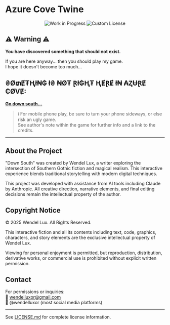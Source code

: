 # Azure Cove Twine

<div align="center">
  <img src="https://img.shields.io/badge/Status-Work%20In%20Progress-yellow" alt="Work in Progress">
  <img src="https://img.shields.io/badge/License-Custom-red" alt="Custom License">
</div>

## ⚠️ Warning ⚠️

**You have discovered something that should not exist.**

If you are here anyway... then you should play my game.  
I hope it doesn't become too much...

## ₴Ø₥Ɇ₮Ⱨł₦₲ ł₴ ₦Ø₮ Ɽł₲Ⱨ₮ ⱧɆⱤɆ ł₦ ₳ⱫɄⱤɆ ₵ØVɆ:

**[Go down south...](https://wendellux.github.io/wendelluxor/)**

> ℹ️ For mobile phone play, be sure to turn your phone sideways, or else risk an ugly game.  
> See author's note within the game for further info and a link to the credits.

---

## About the Project

"Down South" was created by Wendel Lux, a writer exploring the intersection of Southern Gothic fiction and magical realism. This interactive experience blends traditional storytelling with modern digital techniques.

This project was developed with assistance from AI tools including Claude by Anthropic. All creative direction, narrative elements, and final editing decisions remain the intellectual property of the author.

## Copyright Notice

© 2025 Wendel Lux. All Rights Reserved.

This interactive fiction and all its contents including text, code, graphics, characters, and story elements are the exclusive intellectual property of Wendel Lux.

Viewing for personal enjoyment is permitted, but reproduction, distribution, derivative works, or commercial use is prohibited without explicit written permission.

## Contact

For permissions or inquiries:  
📧 wendelluxor@gmail.com  
🔗 @wendelluxor (most social media platforms)

---

See [LICENSE.md](LICENSE.md) for complete license information.
